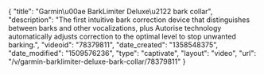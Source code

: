 {
    "title": "Garmin\u00ae BarkLimiter Deluxe\u2122 bark collar",
    "description": "The first intuitive bark correction device that distinguishes between barks and other vocalizations, plus Autorise technology automatically adjusts correction to the optimal level to stop unwanted barking.",
    "videoid": "78379811",
    "date_created": "1358548375",
    "date_modified": "1509576236",
    "type": "captivate",
    "layout": "video",
    "url": "\/v\/garmin-barklimiter-deluxe-bark-collar\/78379811"
}